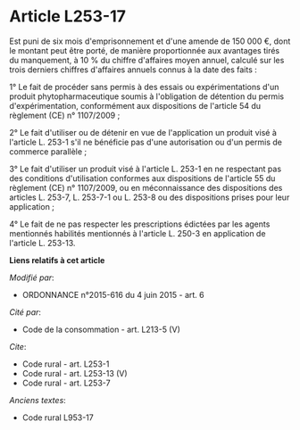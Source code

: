 # Article L253-17

Est puni de six mois d'emprisonnement et d'une amende de 150 000 €, dont le montant peut être porté, de manière proportionnée
aux avantages tirés du manquement, à 10 % du chiffre d'affaires moyen annuel, calculé sur les trois derniers chiffres
d'affaires annuels connus à la date des faits : 

1° Le fait de procéder sans permis à des essais ou expérimentations d'un produit phytopharmaceutique soumis à l'obligation de
détention du permis d'expérimentation, conformément aux dispositions de l'article 54 du règlement (CE) n° 1107/2009 ; 

2° Le fait d'utiliser ou de détenir en vue de l'application un produit visé à l'article L. 253-1 s'il ne bénéficie pas d'une
autorisation ou d'un permis de commerce parallèle ; 

3° Le fait d'utiliser un produit visé à l'article L. 253-1 en ne respectant pas des conditions d'utilisation conformes aux
dispositions de l'article 55 du règlement (CE) n° 1107/2009, ou en méconnaissance des dispositions des articles L. 253-7, L.
253-7-1 ou L. 253-8 ou des dispositions prises pour leur application ; 

4° Le fait de ne pas respecter les prescriptions édictées par les agents mentionnés habilités mentionnés à l'article L. 250-3
en application de l'article L. 253-13.

**Liens relatifs à cet article**

_Modifié par_:

  - ORDONNANCE n°2015-616 du 4 juin 2015 - art. 6

_Cité par_:

  - Code de la consommation - art. L213-5 (V)

_Cite_:

  - Code rural - art. L253-1
  - Code rural - art. L253-13 (V)
  - Code rural - art. L253-7

_Anciens textes_:

  - Code rural L953-17
